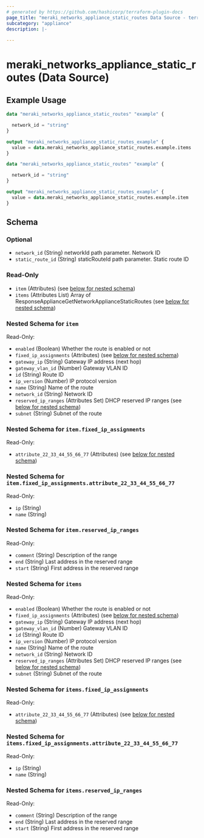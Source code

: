 ```yaml
---
# generated by https://github.com/hashicorp/terraform-plugin-docs
page_title: "meraki_networks_appliance_static_routes Data Source - terraform-provider-meraki"
subcategory: "appliance"
description: |-
  
---
```


# meraki_networks_appliance_static_routes (Data Source)



## Example Usage

```terraform
data "meraki_networks_appliance_static_routes" "example" {

  network_id = "string"
}

output "meraki_networks_appliance_static_routes_example" {
  value = data.meraki_networks_appliance_static_routes.example.items
}

data "meraki_networks_appliance_static_routes" "example" {

  network_id = "string"
}

output "meraki_networks_appliance_static_routes_example" {
  value = data.meraki_networks_appliance_static_routes.example.item
}
```

<!-- schema generated by tfplugindocs -->
## Schema

### Optional

- `network_id` (String) networkId path parameter. Network ID
- `static_route_id` (String) staticRouteId path parameter. Static route ID

### Read-Only

- `item` (Attributes) (see [below for nested schema](#nestedatt--item))
- `items` (Attributes List) Array of ResponseApplianceGetNetworkApplianceStaticRoutes (see [below for nested schema](#nestedatt--items))

<a id="nestedatt--item"></a>
### Nested Schema for `item`

Read-Only:

- `enabled` (Boolean) Whether the route is enabled or not
- `fixed_ip_assignments` (Attributes) (see [below for nested schema](#nestedatt--item--fixed_ip_assignments))
- `gateway_ip` (String) Gateway IP address (next hop)
- `gateway_vlan_id` (Number) Gateway VLAN ID
- `id` (String) Route ID
- `ip_version` (Number) IP protocol version
- `name` (String) Name of the route
- `network_id` (String) Network ID
- `reserved_ip_ranges` (Attributes Set) DHCP reserved IP ranges (see [below for nested schema](#nestedatt--item--reserved_ip_ranges))
- `subnet` (String) Subnet of the route

<a id="nestedatt--item--fixed_ip_assignments"></a>
### Nested Schema for `item.fixed_ip_assignments`

Read-Only:

- `attribute_22_33_44_55_66_77` (Attributes) (see [below for nested schema](#nestedatt--item--fixed_ip_assignments--attribute_22_33_44_55_66_77))

<a id="nestedatt--item--fixed_ip_assignments--attribute_22_33_44_55_66_77"></a>
### Nested Schema for `item.fixed_ip_assignments.attribute_22_33_44_55_66_77`

Read-Only:

- `ip` (String)
- `name` (String)



<a id="nestedatt--item--reserved_ip_ranges"></a>
### Nested Schema for `item.reserved_ip_ranges`

Read-Only:

- `comment` (String) Description of the range
- `end` (String) Last address in the reserved range
- `start` (String) First address in the reserved range



<a id="nestedatt--items"></a>
### Nested Schema for `items`

Read-Only:

- `enabled` (Boolean) Whether the route is enabled or not
- `fixed_ip_assignments` (Attributes) (see [below for nested schema](#nestedatt--items--fixed_ip_assignments))
- `gateway_ip` (String) Gateway IP address (next hop)
- `gateway_vlan_id` (Number) Gateway VLAN ID
- `id` (String) Route ID
- `ip_version` (Number) IP protocol version
- `name` (String) Name of the route
- `network_id` (String) Network ID
- `reserved_ip_ranges` (Attributes Set) DHCP reserved IP ranges (see [below for nested schema](#nestedatt--items--reserved_ip_ranges))
- `subnet` (String) Subnet of the route

<a id="nestedatt--items--fixed_ip_assignments"></a>
### Nested Schema for `items.fixed_ip_assignments`

Read-Only:

- `attribute_22_33_44_55_66_77` (Attributes) (see [below for nested schema](#nestedatt--items--fixed_ip_assignments--attribute_22_33_44_55_66_77))

<a id="nestedatt--items--fixed_ip_assignments--attribute_22_33_44_55_66_77"></a>
### Nested Schema for `items.fixed_ip_assignments.attribute_22_33_44_55_66_77`

Read-Only:

- `ip` (String)
- `name` (String)



<a id="nestedatt--items--reserved_ip_ranges"></a>
### Nested Schema for `items.reserved_ip_ranges`

Read-Only:

- `comment` (String) Description of the range
- `end` (String) Last address in the reserved range
- `start` (String) First address in the reserved range
